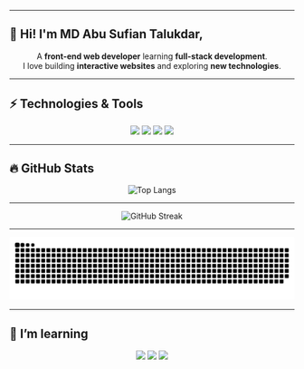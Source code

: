
---

## 👋 Hi! I'm **MD Abu Sufian Talukdar**,

<p align="center">
  A <strong>front-end web developer</strong> learning <strong>full-stack development</strong>.<br>
  I love building <strong>interactive websites</strong> and exploring <strong>new technologies</strong>.
</p>

---

## ⚡ Technologies & Tools

<p align="center">
  <img src="https://img.shields.io/badge/HTML5-E34F26?style=for-the-badge&logo=html5&logoColor=white" />
  <img src="https://img.shields.io/badge/CSS3-1572B6?style=for-the-badge&logo=css3&logoColor=white" />
  <img src="https://img.shields.io/badge/JavaScript-F7DF1E?style=for-the-badge&logo=javascript&logoColor=black" />
  <!--<img src="https://img.shields.io/badge/React-61DAFB?style=for-the-badge&logo=react&logoColor=black" />-->
  <!--<img src="https://img.shields.io/badge/Node.js-339933?style=for-the-badge&logo=node.js&logoColor=white" />-->
  <!--<img src="https://img.shields.io/badge/MongoDB-47A248?style=for-the-badge&logo=mongodb&logoColor=white" />-->
  <img src="https://img.shields.io/badge/TailwindCSS-38B2AC?style=for-the-badge&logo=tailwind-css&logoColor=white" />
</p>

---

## 🔥 GitHub Stats

<p align="center">
  <img src="https://github-readme-stats.vercel.app/api/top-langs/?username=MAS-Talukdar&theme=dark&hide_border=false&layout=compact" alt="Top Langs" />
</p>


---

<p align="center">
  <img src="https://github-readme-streak-stats.herokuapp.com/?user=YourUsername&theme=dark&hide_border=false" alt="GitHub Streak" />
</p>

---

<p align="center">
  <img src="https://raw.githubusercontent.com/Platane/snk/output/github-contribution-grid-snake.svg" alt="Snake animation" />
</p>

---
## 🚀 I’m learning

<!-- ```text 
React.js -> Next.js -> Node.js -> Express -> MongoDB -> Firebase-->

<p align="center">
  <img src="https://img.shields.io/badge/React.js-Next.js-orange?style=for-the-badge&logo=react" />
  <img src="https://img.shields.io/badge/Node.js-Express-blue?style=for-the-badge&logo=node.js" />
  <img src="https://img.shields.io/badge/MongoDB-Firebase-green?style=for-the-badge&logo=mongodb" />
</p>


